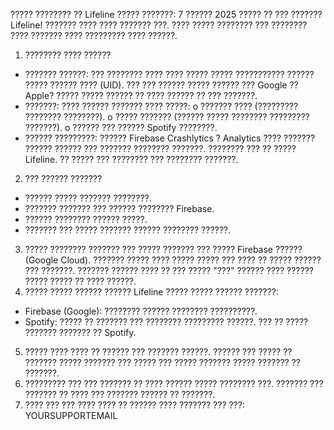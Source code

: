 ????? ???????? ?? Lifeline
????? ???????: 7 ?????? 2025
????? ?? ??? ??????? Lifeline! ??????? ???? ???? ??????? ???. ???? ????? ???????? ??? ???????? ???? ??????? ???? ????????? ???? ??????.
1. ???????? ???? ??????
* ??????? ??????: ??? ???????? ???? ???? ????? ????? ??????????? ?????? ????? ?????? ???? (UID). ??? ??? ?????? ????? ?????? ??? Google ?? Apple? ????? ????? ?????? ?? ???? ?????? ?? ??? ???????.
* ???????: ???? ?????? ??????? ???? ?????:
o ??????? ???? (????????? ???????? ????????).
o ????? ??????? (?????? ????? ???????? ????????? ???????).
o ?????? ??? ?????? Spotify ????????.
* ?????? ?????????: ?????? Firebase Crashlytics ? Analytics ???? ??????? ?????? ?????? ??? ??????? ???????? ???????. ???????? ??? ?? ????? Lifeline. ?? ????? ??? ???????? ??? ???????? ???????.
2. ??? ?????? ???????
* ?????? ????? ??????? ????????.
* ??????? ??????? ??? ?????? ???????? Firebase.
* ?????? ???????? ?????? ?????.
* ??????? ??? ????? ??????? ?????? ???????? ??????.
3. ????? ???????? ???????
??? ????? ??????? ??? ????? Firebase ?????? (Google Cloud). ??????? ????? ???? ????? ????? ??? ???? ?? ????? ?????? ??? ???????. ??????? ?????? ???? ?? ??? ????? "???" ?????? ???? ?????? ????? ????? ?? ???? ??????.
4. ????? ????? ??????
?????? Lifeline ????? ????? ?????? ???????:
* Firebase (Google): ???????? ?????? ???????? ??????????.
* Spotify: ????? ?? ??????? ??? ???????? ????????? ??????. ??? ?? ????? ??????? ??????? ?? Spotify.
5. ?????
???? ???? ?? ?????? ??? ??????? ??????. ?????? ??? ????? ?? ??????? ????? ??????? ??? ????? ??? ????? ??????? ????? ??????? ?? ???????.
6. ????????? ??? ??? ???????
?? ???? ?????? ????? ???????? ???. ??????? ??? ??????? ?? ???? ??? ??????? ?????? ?? ???????.
7. ???? ???
??? ???? ???? ?? ?????? ???? ??????? ??? ???: 
YOURSUPPORTEMAIL

